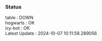 ### Status


table : DOWN  
hogwarts : OK  
icy-bot : OK  
Latest Update : 2024-10-07 10:11:58.289056
